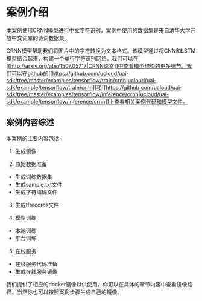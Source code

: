 

# 案例介绍
本案例使用CRNN模型进行中文字符识别，案例中使用的数据集是来自清华大学开放中文词库的诗词数据集。


CRNN模型帮助我们将图片中的字符转换为文本格式。该模型通过将CNN和LSTM模型结合起来，构建一个单行字符识别网络。我们可以在[[http://arxiv.org/abs/1507.05717|CRNN论文]]中查看模型结构的更多细节。我们可以在github的[[https://github.com/ucloud/uai-sdk/tree/master/examples/tensorflow/train/crnn|ucloud/uai-sdk/example/tensorflow/train/crnn]]和[[https://github.com/ucloud/uai-sdk/tree/master/examples/tensorflow/inference/crnn|ucloud/uai-sdk/example/tensorflow/inference/crnn]]上查看相关案例代码和模型文件。

## 案例内容综述
本案例的主要内容包括：

1. 生成镜像

2. 原始数据准备

  * 生成训练数据集
  * 生成sample.txt文件
  * 生成字符编码文件

3. 生成tfrecords文件

4. 模型训练

  * 本地训练
  * 平台训练

5. 在线服务
  * 在线服务代码准备
  * 生成在线服务镜像

我们提供了相应的docker镜像以供使用，你可以在具体的章节内容中查看镜像路径。当然你也可以按照案例步骤生成自己的镜像。